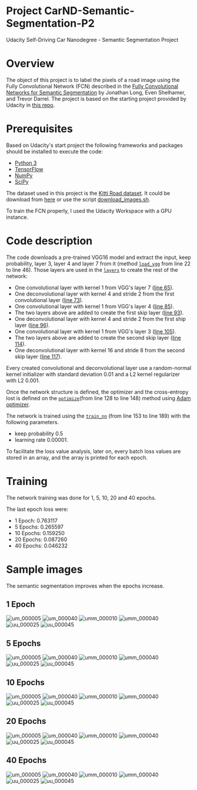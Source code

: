 # Project CarND-Semantic-Segmentation-P2
Udacity Self-Driving Car Nanodegree - Semantic Segmentation Project

# Overview

The object of this project is to label the pixels of a road image using the Fully Convolutional Network (FCN) described in the [Fully Convolutional Networks for Semantic Segmentation](https://people.eecs.berkeley.edu/~jonlong/long_shelhamer_fcn.pdf) by Jonathan Long, Even Shelhamer, and Trevor Darrel. The project is based on the starting project provided by Udacity in [this repo](https://github.com/udacity/CarND-Semantic-Segmentation).

# Prerequisites

Based on Udacity's start project the following frameworks and packages should be installed to execute the code:

- [Python 3](https://www.python.org/)
- [TensorFlow](https://www.tensorflow.org/)
- [NumPy](http://www.numpy.org/)
- [SciPy](https://www.scipy.org/)


The dataset used in this project is the [Kitti Road dataset](http://www.cvlibs.net/datasets/kitti/eval_road.php). It could be download from [here](http://www.cvlibs.net/download.php?file=data_road.zip) or use the script [download_images.sh](./data/download_images.sh).

To train the FCN properly, I used the Udacity Workspace with a GPU instance.

# Code description

The code downloads a pre-trained VGG16 model and extract the input, keep probability, layer 3, layer 4 and layer 7 from it (method [`load_vgg`](./main.py#L22) from line 22 to line 46). Those layers are used in the [`layers`](./main.py#L51) to create the rest of the network:

- One convolutional layer with kernel 1 from VGG's layer 7 ([line 65](./main.py#L65)).
- One deconvolutional layer with kernel 4 and stride 2 from the first convolutional layer ([line 73](./main.py#L73)).
- One convolutional layer with kernel 1 from VGG's layer 4 ([line 85](./main.py#L85)).
- The two layers above are added to create the first skip layer ([line 93](./main.py#L93)).
- One deconvolutional layer with kernel 4 and stride 2 from the first ship layer ([line 96](./main.py#L96)).
- One convolutional layer with kernel 1 from VGG's layer 3 ([line 105](./main.py#L105)).
- The two layers above are added to create the second skip layer ([line 114](./main.py#L114)).
- One deconvolutional layer with kernel 16 and stride 8 from the second skip layer ([line 117](./main.py#L117)).

Every created convolutional and deconvolutional layer use a random-normal kernel initializer with standard deviation 0.01 and a L2 kernel regularizer with L2 0.001.

Once the network structure is defined, the optimizer and the cross-entropy lost is defined on the [`optimize`](./main.py#L128)(from line 128 to line 148) method using [Adam optimizer](https://en.wikipedia.org/wiki/Stochastic_gradient_descent#Adam).

The network is trained using the [`train_nn`](./main.py#L153) (from line 153 to line 189) with the following parameters.
- keep probability 0.5 
- learning rate 0.00001. 

To facilitate the loss value analysis, later on, every batch loss values are stored in an array, and the array is printed for each epoch.

# Training

The network training was done for 1, 5, 10, 20 and 40 epochs.

The last epoch loss were:

- 1 Epoch: 0.763117
- 5 Epochs: 0.265597
- 10 Epochs: 0.159250
- 20 Epochs: 0.087260
- 40 Epochs: 0.046232

# Sample images

The semantic segmentation improves when the epochs increase.

## 1 Epoch

![um_000005](runs/epochs_1/1542546278.5142028/um_000005.png)
![um_000040](runs/epochs_1/1542546278.5142028/um_000040.png)
![umm_000010](runs/epochs_1/11542546278.5142028/umm_000010.png)
![umm_000040](runs/epochs_1/11542546278.5142028/umm_000040.png)
![uu_000025](runs/epochs_1/1542546278.5142028/uu_000025.png)
![uu_000045](runs/epochs_1/11542546278.5142028/uu_000045.png)

## 5 Epochs

![um_000005](runs/epochs_5/1542546967.3103185/um_000005.png)
![um_000040](runs/epochs_5/1542546967.3103185/um_000040.png)
![umm_000010](runs/epochs_5/1542546967.3103185/umm_000010.png)
![umm_000040](runs/epochs_5/1542546967.3103185/umm_000040.png)
![uu_000025](runs/epochs_5/1542546967.3103185/uu_000025.png)
![uu_000045](runs/epochs_5/1542546967.3103185/uu_000045.png)

## 10 Epochs

![um_000005](runs/epochs_10/1542547989.2298753/um_000005.png)
![um_000040](runs/epochs_10/1542547989.2298753/um_000040.png)
![umm_000010](runs/epochs_10/1542547989.2298753/umm_000010.png)
![umm_000040](runs/epochs_10/1542547989.2298753/umm_000040.png)
![uu_000025](runs/epochs_10/1542547989.2298753/uu_000025.png)
![uu_000045](runs/epochs_10/1542547989.2298753/uu_000045.png)

## 20 Epochs

![um_000005](runs/epochs_20/1542549928.3546426/um_000005.png)
![um_000040](runs/epochs_20/1542549928.3546426/um_000040.png)
![umm_000010](runs/epochs_20/1542549928.3546426/umm_000010.png)
![umm_000040](runs/epochs_20/1542549928.3546426/umm_000040.png)
![uu_000025](runs/epochs_20/1542549928.3546426/uu_000025.png)
![uu_000045](runs/epochs_20/1542549928.3546426/uu_000045.png)

## 40 Epochs

![um_000005](runs/epochs_40/1542553329.569895/um_000005.png)
![um_000040](runs/epochs_40/1542553329.569895/um_000040.png)
![umm_000010](runs/epochs_40/1542553329.569895/umm_000010.png)
![umm_000040](runs/epochs_40/1542553329.569895/umm_000040.png)
![uu_000025](runs/epochs_40/1542553329.569895/uu_000025.png)
![uu_000045](runs/epochs_40/1542553329.569895/uu_000045.png)


